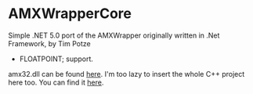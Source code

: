 # AMXWrapperCore
Simple .NET 5.0 port of the AMXWrapper originally written in .Net Framework, by Tim Potze


- FLOATPOINT; support.


amx32.dll can be found [here](https://github.com/michael-fa/AMXWrapperCore/tree/master/libs).
I'm too lazy to insert the whole C++ project here too. You can find it [here](https://github.com/ikkentim/AMXWrapper/tree/master/src/amx32).

